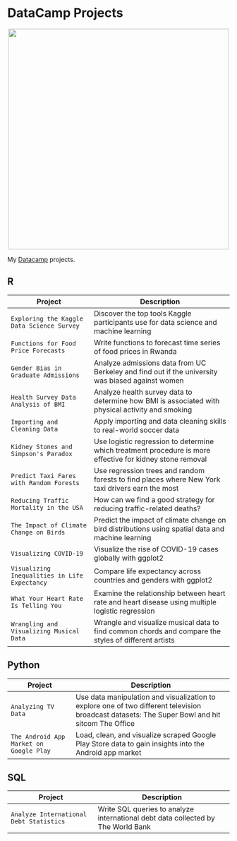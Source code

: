 # DataCamp Projects

<p align="center"> 
<img src="https://cdn.datacamp.com/main-app/assets/brand/logos/DataCamp_Horizontal_RGB-d196011f63ebda76dc5c9772425cf9541b8639af842d5e5476ef10f2460ed1e4.png" width="500">
</p>

My [Datacamp](https://www.datacamp.com/profile/binhtrank50) projects.

## R
| Project | Description |
| --- | --- |
| `Exploring the Kaggle Data Science Survey` | Discover the top tools Kaggle participants use for data science and machine learning|
| `Functions for Food Price Forecasts` | Write functions to forecast time series of food prices in Rwanda|
| `Gender Bias in Graduate Admissions` | Analyze admissions data from UC Berkeley and find out if the university was biased against women|
| `Health Survey Data Analysis of BMI` | Analyze health survey data to determine how BMI is associated with physical activity and smoking|
| `Importing and Cleaning Data` | Apply importing and data cleaning skills to real-world soccer data|
| `Kidney Stones and Simpson's Paradox` | Use logistic regression to determine which treatment procedure is more effective for kidney stone removal|
| `Predict Taxi Fares with Random Forests` | Use regression trees and random forests to find places where New York taxi drivers earn the most|
| `Reducing Traffic Mortality in the USA` | How can we find a good strategy for reducing traffic-related deaths?|
| `The Impact of Climate Change on Birds` | Predict the impact of climate change on bird distributions using spatial data and machine learning|
| `Visualizing COVID-19` | Visualize the rise of COVID-19 cases globally with ggplot2|
| `Visualizing Inequalities in Life Expectancy` | Compare life expectancy across countries and genders with ggplot2|
| `What Your Heart Rate Is Telling You` | Examine the relationship between heart rate and heart disease using multiple logistic regression|
| `Wrangling and Visualizing Musical Data` | Wrangle and visualize musical data to find common chords and compare the styles of different artists|

## Python
| Project | Description |
| --- | --- |
| `Analyzing TV Data` | Use data manipulation and visualization to explore one of two different television broadcast datasets: The Super Bowl and hit sitcom The Office|
| `The Android App Market on Google Play` | Load, clean, and visualize scraped Google Play Store data to gain insights into the Android app market|

## SQL
| Project | Description |
| --- | --- |
| `Analyze International Debt Statistics` | Write SQL queries to analyze international debt data collected by The World Bank|
